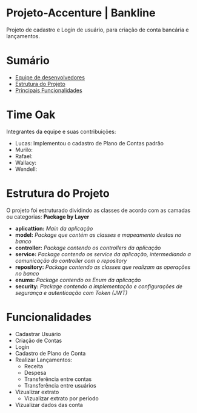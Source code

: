 # Projeto-Accenture | Bankline
Projeto de cadastro e Login de usuário, para criação de conta bancária e lançamentos.

Sumário
=================
<!--ts-->
   * [Equipe de desenvolvedores](#Time-Oak)
   * [Estrutura do Projeto](#Estrutura-do-Projeto)
   * [Principais Funcionalidades](#Principais-Funcionalidades)
<!--te-->


 #  Time Oak
 
 Integrantes da equipe e suas contribuições:
 
 - Lucas: Implementou o cadastro de Plano de Contas padrão
 - Murilo: 
 - Rafael: 
 - Wallacy: 
 - Wendell: 
 
 # Estrutura do Projeto
 
 O projeto foi estruturado dividindo as classes de acordo com as camadas ou categorias: <b>Package by Layer</b> 
 
 * <b>aplicattion:</b> <i> Main da aplicação</i>
 * <b>model:</b> <i> Package que contém as classes e mapeamento destas no banco</i>
 * <b>controller:</b> <i> Package contendo os controllers da aplicação</i>
 * <b>service:</b> <i> Package contendo os service da aplicação, intermediando a comunicação do controller com o repository</i>
 * <b>repository:</b> <i> Package contendo as classes que realizam as operações no banco</i>
 * <b>enums:</b> <i> Package contendo os Enum da aplicação</i>
 * <b>security:</b> <i> Package contendo a implementação e configurações de segurança e autenticação com Token (JWT)</i>
 
 
 # Funcionalidades
 - Cadastrar Usuário
 - Criação de Contas
 - Login
 - Cadastro de Plano de Conta
 - Realizar Lançamentos:
   - Receita
   - Despesa
   - Transferência entre contas
   - Transferência entre usuários
 - Vizualizar extrato
   - Vizualizar extrato por período
 - Vizualizar dados das conta
 
